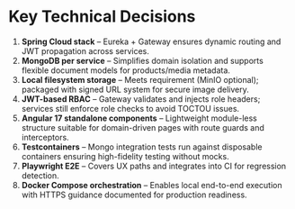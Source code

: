 # Key Technical Decisions

1. **Spring Cloud stack** – Eureka + Gateway ensures dynamic routing and JWT propagation across services.
2. **MongoDB per service** – Simplifies domain isolation and supports flexible document models for products/media metadata.
3. **Local filesystem storage** – Meets requirement (MinIO optional); packaged with signed URL system for secure image delivery.
4. **JWT-based RBAC** – Gateway validates and injects role headers; services still enforce role checks to avoid TOCTOU issues.
5. **Angular 17 standalone components** – Lightweight module-less structure suitable for domain-driven pages with route guards and interceptors.
6. **Testcontainers** – Mongo integration tests run against disposable containers ensuring high-fidelity testing without mocks.
7. **Playwright E2E** – Covers UX paths and integrates into CI for regression detection.
8. **Docker Compose orchestration** – Enables local end-to-end execution with HTTPS guidance documented for production readiness.
